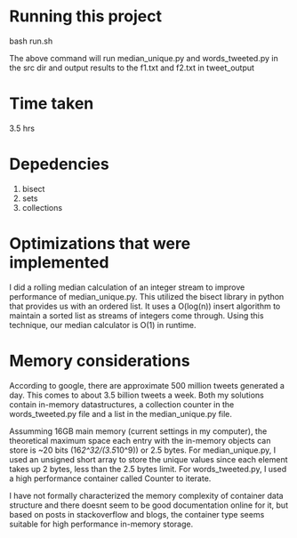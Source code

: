 # Running this project
bash run.sh

The above command will run median_unique.py and words_tweeted.py in the src dir and output results to the f1.txt and f2.txt in tweet_output

# Time taken
3.5 hrs

# Depedencies
1. bisect
2. sets
3. collections

# Optimizations that were implemented
I did a rolling median calculation of an integer stream to improve performance of median_unique.py. This utilized the bisect library
in python that provides us with an ordered list. It uses a O(log(n)) insert algorithm to maintain a sorted list as streams of integers come through.
Using this technique, our median calculator is O(1) in runtime.

# Memory considerations
According to google, there are approximate 500 million tweets generated a day. This comes to about 3.5 billion tweets a week. Both my solutions contain in-memory datastructures, a collection counter in the words_tweeted.py file and a list in the median_unique.py file. 

Assumming 16GB main memory (current settings in my computer), the theoretical maximum space each entry with the in-memory objects can store is ~20 bits (16*2^32/(3.5*10^9)) or 2.5 bytes. For median_unique.py, I used an unsigned short array to store the unique values since each element takes up 2 bytes, less than the 2.5 bytes limit. For words_tweeted.py, I used a high performance container called Counter to iterate. 

I have not formally characterized the memory complexity of container data structure and there doesnt seem to be good documentation online for it, but based on posts in stackoverflow and blogs, the container type seems suitable for high performance in-memory storage.


